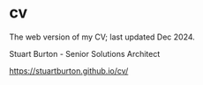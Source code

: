 # cv

The web version of my CV; last updated Dec 2024.

Stuart Burton - Senior Solutions Architect

https://stuartburton.github.io/cv/
